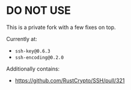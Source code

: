 # DO NOT USE

This is a private fork with a few fixes on top.

Currently at:

* `ssh-key@0.6.3`
* `ssh-encoding@0.2.0`

Additionally contains:

* https://github.com/RustCrypto/SSH/pull/321
